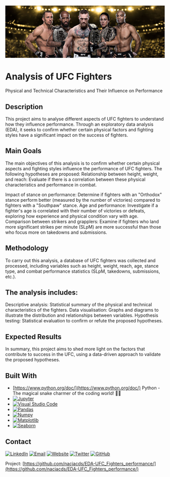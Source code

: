 ![Header Image](assets/header.jpg)

# Analysis of UFC Fighters

Physical and Technical Characteristics and Their Influence on Performance

## Description

This project aims to analyse different aspects of UFC fighters to understand how they influence performance. Through an exploratory data analysis (EDA), it seeks to confirm whether certain physical factors and fighting styles have a significant impact on the success of fighters.

## Main Goals
The main objectives of this analysis is to confirm whether certain physical aspects and fighting styles influence the performance of UFC fighters. The following hypotheses are proposed:
Relationship between height, weight, and reach: Evaluate if there is a correlation between these physical characteristics and performance in combat.

Impact of stance on performance: Determine if fighters with an "Orthodox" stance perform better (measured by the number of victories) compared to fighters with a "Southpaw" stance.
Age and performance: Investigate if a fighter's age is correlated with their number of victories or defeats, exploring how experience and physical condition vary with age.
Comparison between strikers and grapplers: Examine if fighters who land more significant strikes per minute (SLpM) are more successful than those who focus more on takedowns and submissions.

## Methodology
To carry out this analysis, a database of UFC fighters was collected and processed, including variables such as height, weight, reach, age, stance type, and combat performance statistics (SLpM, takedowns, submissions, etc.).

## The analysis includes:
Descriptive analysis: Statistical summary of the physical and technical characteristics of the fighters.
Data visualisation: Graphs and diagrams to illustrate the distribution and relationships between variables.
Hypothesis testing: Statistical evaluation to confirm or refute the proposed hypotheses.

## Expected Results
In summary, this project aims to shed more light on the factors that contribute to success in the UFC, using a data-driven approach to validate the proposed hypotheses.


## Built With

* [https://www.python.org/doc/](https://www.python.org/doc/) Python - The magical snake charmer of the coding world! 🐍✨
* [![Jupyter](https://img.icons8.com/fluency/48/000000/jupyter.png)](https://jupyter.org/)
* [![Visual Studio Code](https://img.icons8.com/fluent/48/000000/visual-studio-code-2019.png)](https://code.visualstudio.com/)
* [![Pandas](https://img.icons8.com/ios-filled/50/000000/pandas.png)](https://pandas.pydata.org/)
* [![Numpy](https://img.icons8.com/ios-filled/50/000000/numpy.png)](https://numpy.org/)
* [![Matplotlib](https://img.icons8.com/external-tal-revivo-bold-tal-revivo/24/000000/external-matplotlib-a-comprehensive-library-for-creating-static-animated-and-interactive-visualizations-in-python-logo-bold-tal-revivo.png)](https://matplotlib.org/)
* [![Seaborn](https://img.icons8.com/ios-filled/50/000000/seaborn.png)](https://seaborn.pydata.org/)


<!-- CONTACT -->
## Contact

[![LinkedIn](https://img.icons8.com/fluent/48/000000/linkedin.png)](https://www.linkedin.com/in/jacquot/)
[![Email](https://img.icons8.com/fluent/48/000000/email.png)](mailto:fiodornac@gmail.com)
[![Website](https://img.icons8.com/fluent/48/000000/domain.png)](https://www.nachojacquot.com)
[![Twitter](https://img.icons8.com/fluent/48/000000/twitter.png)](https://twitter.com/nachojacquot)
[![GitHub](https://img.icons8.com/fluent/48/000000/github.png)](https://github.com/nacjacds.com)

Project: [https://github.com/nacjacds/EDA-UFC_Fighters_performance/](https://github.com/nacjacds/EDA-UFC_Fighters_performance/)
